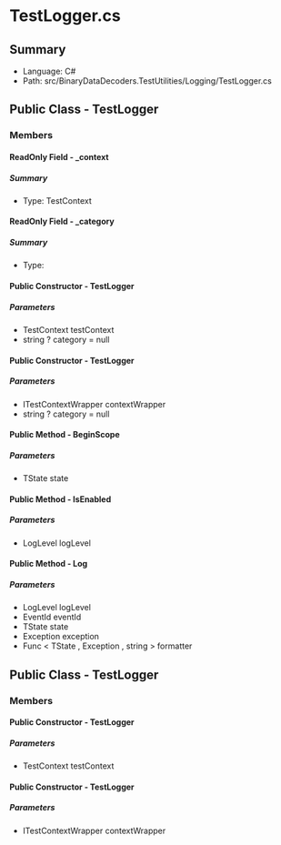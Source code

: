 ﻿# TestLogger.cs

## Summary

* Language: C#
* Path: src/BinaryDataDecoders.TestUtilities/Logging/TestLogger.cs

## Public Class - TestLogger

### Members

#### ReadOnly Field - _context

##### Summary

 * Type: TestContext 

#### ReadOnly Field - _category

##### Summary

 * Type: 

#### Public Constructor - TestLogger

#####  Parameters

 - TestContext testContext 
 - string ? category = null 

#### Public Constructor - TestLogger

#####  Parameters

 - ITestContextWrapper contextWrapper 
 - string ? category = null 

#### Public Method - BeginScope

#####  Parameters

 - TState state 

#### Public Method - IsEnabled

#####  Parameters

 - LogLevel logLevel 

#### Public Method - Log

#####  Parameters

 - LogLevel logLevel 
 - EventId eventId 
 - TState state 
 - Exception exception 
 - Func < TState , Exception , string > formatter 

## Public Class - TestLogger

### Members

#### Public Constructor - TestLogger

#####  Parameters

 - TestContext testContext 

#### Public Constructor - TestLogger

#####  Parameters

 - ITestContextWrapper contextWrapper 

